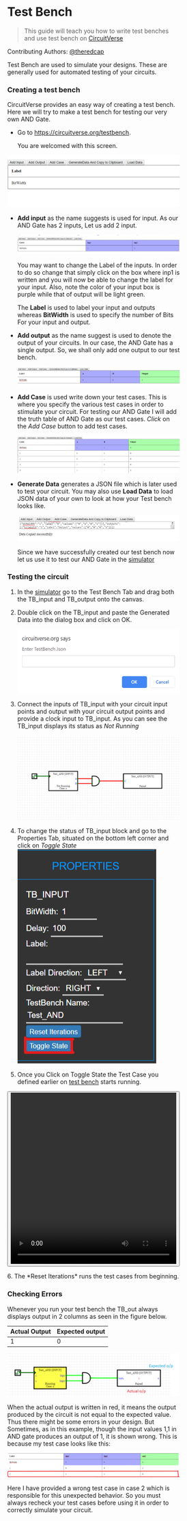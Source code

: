 # Test Bench

> This guide will teach you how to write test benches and use test bench on [CircuitVerse](https://circuitverse.com/simulator)

Contributing Authors: [@theredcap](https://github.com/theredcap)

Test Bench are used to simulate your designs. These are generally used for automated testing of your circuits. 

### Creating a test bench

CircuitVerse provides an easy way of creating a test bench. Here we will try to make a test bench for testing our very own AND Gate.

* Go to <https://circuitverse.org/testbench>.

  You are welcomed with this screen.

![](images\testbench\welcome.png)

* **Add input** as the name suggests is used for input. As our AND Gate has 2 inputs, Let us add 2 input.

  ![](images\testbench\input.png)

  You may want to change the Label of the inputs. In order to do so change that simply click on the box where inp1 is written and you will now be able to change the label for your input. Also, note the color of your input box is purple while that of output will be light green.

  The **Label** is used to label your input and outputs whereas **BitWidth** is used to specify the number of Bits For your input and output.

* **Add output** as the name suggest is used to denote the output of your circuits. In our case, the AND Gate has a single output. So, we shall only add one output to our test bench.

  ![](images\testbench\output.png)

* **Add Case** is used write down your test cases. This is where you specify the various test cases in order to stimulate your circuit. For testing our AND Gate I will add the truth table of AND Gate as our test cases. *Click* on the *Add Case* button to add test cases.

  ![](images\testbench\test_cases.png)

* **Generate Data** generates a JSON file which is later used to test your circuit. You may also use **Load Data** to load JSON data of your own to look at how your Test bench looks like.

  ![](images\testbench\Test_JSON.png)

  Since we have successfully created our test bench now let us use it to test our AND Gate in the [simulator](https://circuitverse.org/simulator)

  

### Testing the circuit

1. In the [simulator](https://circuitverse.org/simulator) go to the Test Bench Tab and drag both the TB_input and TB_output onto the canvas.

2. Double click on the TB_input and paste the Generated Data into the dialog box and click on OK.

   ![](images\testbench\enter_JSON.png)

3. Connect the inputs of TB_input with your circuit input points and output with your circuit output points and provide a clock input to TB_input. As you can see the TB_input displays its status as *Not Running*

   ![](images\testbench\test_circuit.png)

4. To change the status of TB_input block and go to the Properties Tab, situated on the bottom left corner and click on *Toggle State*
   ![](images\testbench\toggle_state.png)

5. Once you Click on Toggle State the Test Case you defined earlier on [test bench](https://circuitverse.org/testbench) starts running.

<button data-modal-target="#modal"><video style="width:100%; height: 400px;" controls>
    <source src="video/test_bench.mp4 " type="video/mp4">
  </video> </button>
  <div class="modal" id="modal">
    <div class="modal-header">
      <div class="title">Test Bench</div>
      <button data-close-button class="close-button">&times;</button>
    </div>
    <div class="modal-body">
      <video style="width:100%; height: 560px; position: center;" controls>
    <source src="video/test_bench.mp4 " type="video/mp4">
  </video> 
  </div>
  </div>
  <div id="overlay"></div>    


<script>
  var openModalButtons = document.querySelectorAll('[data-modal-target]')
  var closeModalButtons = document.querySelectorAll('[data-close-button]')
  var overlay = document.getElementById('overlay')

  openModalButtons.forEach(button => {
    button.addEventListener('click', () => {
      var modal = document.querySelector(button.dataset.modalTarget)
      openModal(modal)
    })
  })

  overlay.addEventListener('click', () => {
    var modals = document.querySelectorAll('.modal.active')
    modals.forEach(modal => {
      closeModal(modal)
    })
  })

  closeModalButtons.forEach(button => {
    button.addEventListener('click', () => {
      var modal = button.closest('.modal')
      closeModal(modal)
    })
  })

  function openModal(modal) {
    if (modal == null) return
    modal.classList.add('active')
    overlay.classList.add('active')
  }

  function closeModal(modal) {
    if (modal == null) return
    modal.classList.remove('active')
    overlay.classList.remove('active')
  }  

var openModalButtons = document.querySelectorAll('[data-modal-target]')
var closeModalButtons = document.querySelectorAll('[data-close-button]')
var overlay = document.getElementById('overlay')

openModalButtons.forEach(button => {
  button.addEventListener('click', () => {
    var modal = document.querySelector(button.dataset.modalTarget)
    openModal(modal)
  })
})

overlay.addEventListener('click', () => {
  var modals = document.querySelectorAll('.modal.active')
  modals.forEach(modal => {
    closeModal(modal)
  })
})

closeModalButtons.forEach(button => {
  button.addEventListener('click', () => {
    var modal = button.closest('.modal')
    closeModal(modal)
  })
})

function openModal(modal) {
  if (modal == null) return
  modal.classList.add('active')
  overlay.classList.add('active')
}

function closeModal(modal) {
  if (modal == null) return
  modal.classList.remove('active')
  overlay.classList.remove('active')
}
</script>


  <style>
*, *::after, *::before {
  box-sizing: border-box;
}

.modal {
  position: fixed;
  top: 50%;
  left: 60%;
  transform: translate(-50%, -50%) scale(0);
  transition: 200ms ease-in-out;
  border: 1px solid black;
  border-radius: 10px;
  z-index: 10;
  background-color: white;
  width: 500px;
  max-width: 80%;
}

.modal.active {
  transform: translate(-50%, -50%) scale(1);
  width:70%;
  height:80%;
}

.modal-header {
  padding: 10px 15px;
  display: flex;
  justify-content: space-between;
  align-items: center;
  border-bottom: 1px solid black;
}

.modal-header .title {
  font-size: 1.25rem;
  font-weight: bold;
}

.modal-header .close-button {
  cursor: pointer;
  border: none;
  outline: none;
  background: none;
  font-size: 1.25rem;
  font-weight: bold;
}

.modal-body {
  padding: 10px 15px;
}

#overlay {
  position: fixed;
  opacity: 0;
  transition: 200ms ease-in-out;
  top: 0;
  left: 0;
  right: 0;
  bottom: 0;
  background-color: rgba(0, 0, 0, .5);
  pointer-events: none;
}

#overlay.active {
  opacity: 1;
  pointer-events: all;
}

</style>


<p>6. The *Reset Iterations* runs the test cases from beginning.



### Checking Errors

Whenever you run your test bench the TB_out always displays output in 2 columns as seen in the figure below.

| Actual Output | Expected output |
| ------------- | --------------- |
| 1             | 0               |

![](images\testbench\TB_out.png)

When the actual output is written in red, it means the output produced by the circuit is not equal to the expected value. Thus there might be some errors in your design. But Sometimes, as in this example, though the input values 1,1 in AND gate produces an output of 1, it is shown wrong. This is because my test case looks like this: 

![](images\testbench\wrong_test_case.png)

Here I have provided a wrong test case in case 2 which is responsible for this unexpected behavior. So you must always recheck your test cases before using it in order to correctly simulate your circuit.
